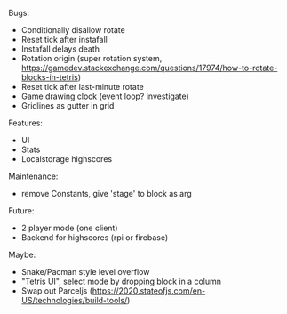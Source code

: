 Bugs:
- Conditionally disallow rotate
- Reset tick after instafall
- Instafall delays death
- Rotation origin (super rotation system, https://gamedev.stackexchange.com/questions/17974/how-to-rotate-blocks-in-tetris)
- Reset tick after last-minute rotate
- Game drawing clock (event loop? investigate)
- Gridlines as gutter in grid

Features:
- UI
- Stats
- Localstorage highscores

Maintenance:
- remove Constants, give 'stage' to block as arg

Future:
- 2 player mode (one client)
- Backend for highscores (rpi or firebase)

Maybe:
- Snake/Pacman style level overflow
- "Tetris UI", select mode by dropping block in a column
- Swap out Parceljs (https://2020.stateofjs.com/en-US/technologies/build-tools/)